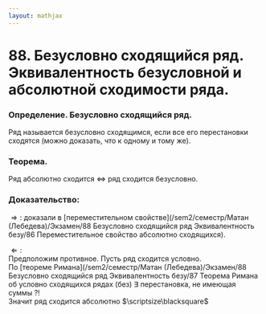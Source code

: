 ```yaml
---  
layout: mathjax  
---  
```

  
# 88. Безусловно сходящийся ряд. Эквивалентность безусловной и абсолютной сходимости ряда.  
  
### Определение. Безусловно сходящийся ряд.  
Ряд называется безусловно сходящимся, если все его перестановки сходятся (можно доказать, что к одному и тому же).  
  
### Теорема.  
Ряд абсолютно сходится $\Leftrightarrow$ ряд сходится безусловно.  
  
### Доказательство:  
$\Rightarrow:$ доказали в [переместительном свойстве](/sem2/семестр/Матан (Лебедева)/Экзамен/88 Безусловно сходящийся ряд Эквивалентность безу/86 Переместительное свойство абсолютно сходящихся).  
  
$\Leftarrow:$  
Предположим противное. Пусть ряд сходится условно.  
По [теореме Римана](/sem2/семестр/Матан (Лебедева)/Экзамен/88 Безусловно сходящийся ряд Эквивалентность безу/87 Теорема Римана об условно сходящихся рядах (без) $\exists$ перестановка, не имеющая суммы $?!$  
Значит ряд сходится абсолютно  $\scriptsize\blacksquare$  
